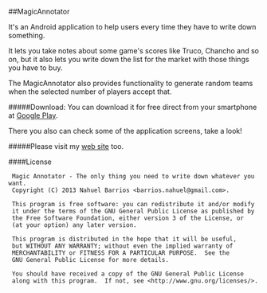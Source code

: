 ##MagicAnnotator

It's an Android application to help users every time they have to write down something. 

It lets you take notes about some game's scores like Truco, Chancho and so on, but it also lets you write down the list for the market with those things you have to buy.

The MagicAnnotator also provides functionality to generate random teams when the selected number of players accept that.

#####Download:
You can download it for free direct from your smartphone at <a href="https://play.google.com/store/apps/details?id=com.nbempire.android.magicannotator">Google Play</a>.

There you also can check some of the application screens, take a look!

#####Please visit my <a href="https://sites.google.com/site/nbempire/">web site</a> too.

####License

     Magic Annotator - The only thing you need to write down whatever you want.
     Copyright (C) 2013 Nahuel Barrios <barrios.nahuel@gmail.com>.

     This program is free software: you can redistribute it and/or modify
     it under the terms of the GNU General Public License as published by
     the Free Software Foundation, either version 3 of the License, or
     (at your option) any later version.

     This program is distributed in the hope that it will be useful,
     but WITHOUT ANY WARRANTY; without even the implied warranty of
     MERCHANTABILITY or FITNESS FOR A PARTICULAR PURPOSE.  See the
     GNU General Public License for more details.

     You should have received a copy of the GNU General Public License
     along with this program.  If not, see <http://www.gnu.org/licenses/>.